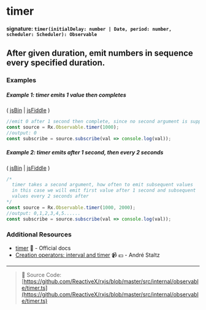 # timer

#### signature: `timer(initialDelay: number | Date, period: number, scheduler: Scheduler): Observable`

## After given duration, emit numbers in sequence every specified duration.

### Examples

##### Example 1: timer emits 1 value then completes

( [jsBin](http://jsbin.com/pazajanehu/1/edit?js,console) |
[jsFiddle](https://jsfiddle.net/btroncone/vpx0y8fu/) )

```js
//emit 0 after 1 second then complete, since no second argument is supplied
const source = Rx.Observable.timer(1000);
//output: 0
const subscribe = source.subscribe(val => console.log(val));
```

##### Example 2: timer emits after 1 second, then every 2 seconds

( [jsBin](http://jsbin.com/kejidofuje/1/edit?js,console) |
[jsFiddle](https://jsfiddle.net/btroncone/30ddov8j/) )

```js
/*
  timer takes a second argument, how often to emit subsequent values
  in this case we will emit first value after 1 second and subsequent
  values every 2 seconds after
*/
const source = Rx.Observable.timer(1000, 2000);
//output: 0,1,2,3,4,5......
const subscribe = source.subscribe(val => console.log(val));
```

### Additional Resources

* [timer](http://reactivex.io/rxjs/class/es6/Observable.js~Observable.html#static-method-timer)
  :newspaper: - Official docs
* [Creation operators: interval and timer](https://egghead.io/lessons/rxjs-creation-operators-interval-and-timer?course=rxjs-beyond-the-basics-creating-observables-from-scratch)
  :video_camera: :dollar: - André Staltz

---

> :file_folder: Source Code:
> [https://github.com/ReactiveX/rxjs/blob/master/src/internal/observable/timer.ts](https://github.com/ReactiveX/rxjs/blob/master/src/internal/observable/timer.ts)

